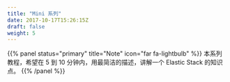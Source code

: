 ```yaml
---
title: "Mini 系列"
date: 2017-10-17T15:26:15Z
draft: false
weight: 5
---
```


{{% panel status="primary" title="Note" icon="far fa-lightbulb" %}}
本系列教程，希望在 5 到 10 分钟内，用最简洁的描述，讲解一个 Elastic Stack 的知识点。
{{% /panel %}}


